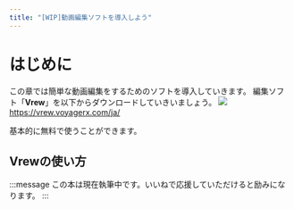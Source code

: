 ```yaml
---
title: "[WIP]動画編集ソフトを導入しよう"
---
```

# はじめに
この章では簡単な動画編集をするためのソフトを導入していきます。
編集ソフト「**Vrew**」を以下からダウンロードしていきいましょう。
![](https://storage.googleapis.com/zenn-user-upload/ec0a10d3385f-20240215.png)
https://vrew.voyagerx.com/ja/

基本的に無料で使うことができます。

## Vrewの使い方
:::message
この本は現在執筆中です。いいねで応援していただけると励みになります。
:::
